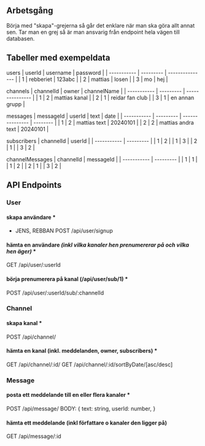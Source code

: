 ## Arbetsgång

Börja med "skapa"-grejerna så går det enklare när man ska göra allt annat sen. Tar man en grej så är man ansvarig från endpoint hela vägen till databasen.

## Tabeller med exempeldata

users
| userId | username | password |
| ----------- | --------- | --------------- |
| 1 | rebberiet | 123abc |
| 2 | mattias | losen |
| 3 | mo | hej |

channels
| channelId | owner | channelName |
| ----------- | --------- | --------------- |
| 1 | 2 | mattias kanal |
| 2 | 1 | reidar fan club |
| 3 | 1 | en annan grupp |

messages
| messageId | userId | text | date |
| ----------- | --------- | --------------- | -------- |
| 1 | 2 | mattias text | 20240101 |
| 2 | 2 | mattias andra text | 20240101 |

subscribers
| channelId | userId |
| ----------- | --------- |
| 1 | 2 |
| 1 | 3 |
| 2 | 1 |
| 3 | 2 |

channelMessages
| channelId | messageId |
| ----------- | --------- |
| 1 | 1 |
| 1 | 2 |
| 2 | 1 |
| 3 | 2 |

## API Endpoints

### User

#### skapa användare \*

- JENS, REBBAN
  POST /api/user/signup

#### hämta en användare _(inkl vilka kanaler hen prenumererar på och vilka hen äger)_ \*

GET /api/user/:userId

#### börja prenumerera på kanal (/api/user/sub/1) \*

POST /api/user/:userId/sub/:channelId

### Channel

#### skapa kanal \*

POST /api/channel/

#### hämta en kanal (inkl. meddelanden, owner, subscribers) \*

GET /api/channel/:id/
GET /api/channel/:id/sortByDate/[asc/desc]

### Message

#### posta ett meddelande till en eller flera kanaler \*

POST /api/message/
BODY:
{
text: string,
userId: number,
}

#### hämta ett meddelande (inkl författare o kanaler den ligger på)

GET /api/message/:id
